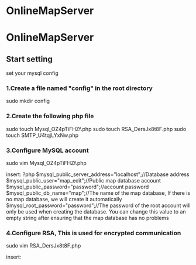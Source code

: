 # OnlineMapServer
OnlineMapServer
==============

Start setting
------

set your mysql config

### 1.Create a file named "config" in the root directory 
sudo mkdir config

### 2.Create the following php file
sudo touch Mysql_OZ4pTiFHZf.php
sudo touch RSA_DersJx8t8F.php
sudo touch SMTP_U4tqjLYxNw.php

### 3.Configure MySQL account
sudo vim Mysql_OZ4pTiFHZf.php

insert:
?php
$mysql_public_server_address="localhost";//Database address
$mysql_public_user="map_edit";//Public map database account
$mysql_public_password="password";//account password
$mysql_public_db_name="map";//The name of the map database, If there is no map database, we will create it automatically
$mysql_root_password="password";//The password of the root account will only be used when creating the database. You can change this value to an empty string after ensuring that the map database has no problems

### 4.Configure RSA, This is used for encrypted communication
sudo vim RSA_DersJx8t8F.php

insert:
<?php
define("RSA_public","-----BEGIN PUBLIC KEY----------END PUBLIC KEY-----");//Type your public key here
define("RSA_private","-----BEGIN PRIVATE KEY----------END PRIVATE KEY-----");//Type your private key here

### 5.Configure SMTP, This is for user registration
sudo vim SMTP_U4tqjLYxNw.php

insert:
<?php
$licenseCodePOP3='';//Type the POP3 code of your email address
$licenseCodeIMAP='';//Type the IMAP code of your email address

### 6.Windows please Run start.bat, Linux please Run start.sh

### 7.If "... All Done" is displayed on the terminal, it means the online map service has been started

